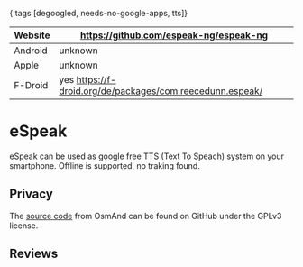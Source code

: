 {:tags [degoogled, needs-no-google-apps, tts]}

| Website | https://github.com/espeak-ng/espeak-ng                         |
|---------|-----------------------------------------------|
| Android | unknown    |
| Apple   | unknown    |
| F-Droid | yes https://f-droid.org/de/packages/com.reecedunn.espeak/ |


# eSpeak

eSpeak can be used as google free TTS (Text To Speach) system on your smartphone. Offline is supported, no traking found.

## Privacy

The [source code](https://github.com/espeak-ng/espeak-ng/) from OsmAnd can be found on GitHub under the GPLv3 license.


## Reviews
